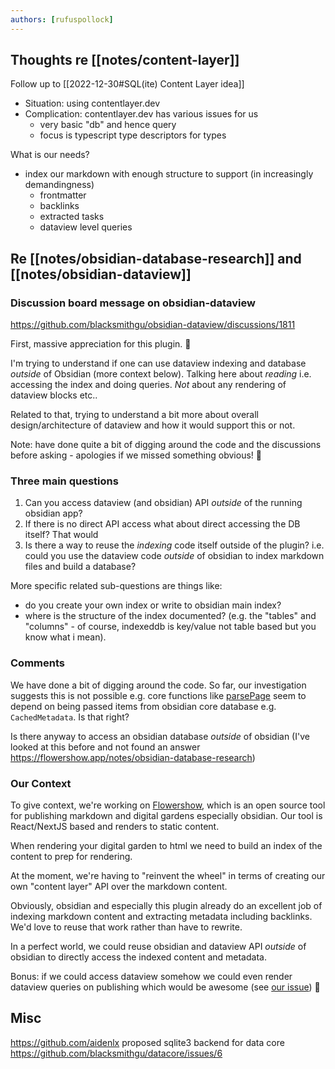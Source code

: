 ```yaml
---
authors: [rufuspollock]
---
```


## Thoughts re [[notes/content-layer]]

Follow up to [[2022-12-30#SQL(ite) Content Layer idea]]

- Situation: using contentlayer.dev
- Complication: contentlayer.dev has various issues for us
  - very basic "db" and hence query
  - focus is typescript type descriptors for types

What is our needs?

- index our markdown with enough structure to support (in increasingly demandingness)
  - frontmatter
  - backlinks
  - extracted tasks
  - dataview level queries

## Re [[notes/obsidian-database-research]] and [[notes/obsidian-dataview]]

### Discussion board message on obsidian-dataview

https://github.com/blacksmithgu/obsidian-dataview/discussions/1811

First, massive appreciation for this plugin. 🙏

I'm trying to understand if one can use dataview indexing and database *outside* of Obsidian (more context below). Talking here about *reading* i.e. accessing the index and doing queries. *Not* about any rendering of dataview blocks etc..

Related to that, trying to understand a bit more about overall design/architecture of dataview and how it would support this or not.

Note: have done quite  a bit of digging around the code and the discussions before asking - apologies if we missed something obvious! 🙏

### Three main questions

1. Can you access dataview (and obsidian) API *outside* of the running obsidian app?
2. If there is no direct API access what about direct accessing the DB itself? That would  
3. Is there a way to reuse the *indexing* code itself outside of the plugin? i.e. could you use the dataview code *outside* of obsidian to index markdown files and build a database?

More specific related sub-questions are things like: 

- do you create your own index or write to obsidian main index?
- where is the structure of the index documented? (e.g. the "tables" and "columns" - of course, indexeddb is key/value not table based but you know what i mean).

### Comments

We have done a bit of digging around the code. So far, our investigation suggests this is not possible e.g. core functions like [parsePage](https://github.com/blacksmithgu/obsidian-dataview/blob/245208aec9f8116ee3af351d52518637dee128d1/src/data-import/markdown-file.ts#L13) seem to depend on being passed items from obsidian core database e.g. `CachedMetadata`. Is that right?

Is there anyway to access an obsidian database *outside* of obsidian (I've looked at this before and not found an answer https://flowershow.app/notes/obsidian-database-research)

### Our Context

To give context, we're working on [Flowershow](https://flowershow.app), which is an open source tool for publishing markdown and digital gardens especially obsidian. Our tool is React/NextJS based and renders to static content.

When rendering your digital garden to html we need to build an index of the content to prep for rendering.  

At the moment, we're having to "reinvent the wheel" in terms of creating our own "content layer" API over the markdown content.

Obviously, obsidian and especially this plugin already do an excellent job of indexing markdown content and extracting metadata including backlinks. We'd love to reuse that work rather than have to rewrite.

In a perfect world, we could reuse obsidian and dataview API *outside* of obsidian to directly access the indexed content and metadata.

Bonus: if we could access dataview somehow  we could even render dataview queries on publishing which would be awesome (see [our issue](https://github.com/flowershow/flowershow/issues/170)) 🚀

## Misc

https://github.com/aidenlx proposed sqlite3 backend for data core https://github.com/blacksmithgu/datacore/issues/6